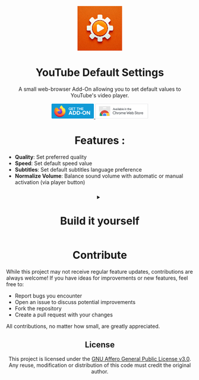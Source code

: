<div align="center">
    <img src="./assets/icons/icon.png" alt="Project description" height="120"/>
</div>

###

<h1 align="center">YouTube Default Settings</h1>

<p align="center">
  A small web-browser Add-On allowing you to set default values to YouTube's video player.
</p>

<div align="center">
  <a href="https://addons.mozilla.org/firefox/addon/youtube-default-settings/" target="_blank">
    <img src="./assets/images/firefox.png" height="40" alt="Available on Mozilla Firefox" title="Available on Mozilla Firefox"/>
  </a>  
   <a href="https://chromewebstore.google.com/detail/youtube-default-settings/dgbmcgmjlphkgepbmjlhohabmhlhhchn" target="_blank">
    <img src="./assets/images/chrome.png" height="40" alt="Available on Chrome Web Store" title="Available on Chrome Web Store"/>
  </a>
  <br>
</div>

###

<div>
  <h1 align="center">Features :</h1>
  
  - **Quality**: Set preferred quality
  - **Speed**: Set default speed value
  - **Subtitles**: Set default subtitles language preference
  - **Normalize Volume**: Balance sound volume with automatic or manual activation (via player button)

</div>


###
<details>
  <summary align="center"><h1>Build it yourself</h1></summary>
  
  ### Prerequisites
  - Node.js
  - npm
  
  ### Installation
  ```bash
  # Clone the repository
  git clone https://github.com/YouG-o/YouTube_Default_Settings.git
  cd YouTube_Default_Settings
  
  # Install dependencies
  npm install

  # Build for Firefox
  npm run package:firefox

  # Build for Chromium
  npm run package:chrome

  # Build for both browsers
  npm run package
  ```
</details>

###

<h1 align="center">Contribute</h1>

While this project may not receive regular feature updates, contributions are always welcome! If you have ideas for improvements or new features, feel free to:

- Report bugs you encounter
- Open an issue to discuss potential improvements
- Fork the repository
- Create a pull request with your changes


All contributions, no matter how small, are greatly appreciated.


###

<div align="center">
  <h2>License</h2>
  This project is licensed under the <a href="LICENSE">GNU Affero General Public License v3.0</a>.
  <br>
  Any reuse, modification or distribution of this code must credit the original author.
  <br>
</div>

